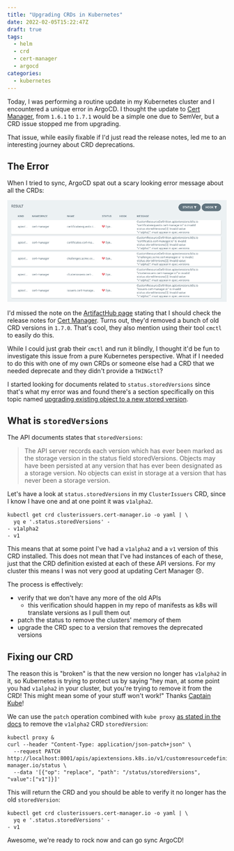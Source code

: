 ```yaml
---
title: "Upgrading CRDs in Kubernetes"
date: 2022-02-05T15:22:47Z
draft: true
tags:
  - helm
  - crd
  - cert-manager
  - argocd
categories:
  - kubernetes
---
```


Today, I was performing a routine update in my Kubernetes cluster and I
encountered a unique error in ArgoCD. I thought the update to [Cert
Manager](https://cert-manager.io/docs/), from `1.6.1` to `1.7.1` would be a
simple one due to SemVer, but a CRD issue stopped me from upgrading.

That issue, while easily fixable if I'd just read the release notes, led me to
an interesting journey about CRD deprecations.
<!--more-->

## The Error

When I tried to sync, ArgoCD spat out a scary looking error message about all
the CRDs:

![Failed to sync CRDs](img/2022-02-05-16-19-12.png)

I'd missed the note on the [ArtifactHub
page](https://artifacthub.io/packages/helm/cert-manager/cert-manager#upgrading-the-chart)
stating that I should check the release notes for [Cert
Manager](https://github.com/cert-manager/cert-manager/releases/tag/v1.7.0).
Turns out, they'd removed a bunch of old CRD versions in `1.7.0`. That's cool,
they also mention using their tool `cmctl` to easily do this.

While I could just grab their `cmctl` and run it blindly, I thought it'd be fun
to investigate this issue from a pure Kubernetes perspective. What if I needed
to do this with one of my own CRDs or someone else had a CRD that we needed
deprecate and they didn't provide a `THINGctl`?

I started looking for documents related to `status.storedVersions` since that's
what my error was and found there's a section specifically on this topic named
[upgrading existing object to a new stored
version](https://kubernetes.io/docs/tasks/extend-kubernetes/custom-resources/custom-resource-definition-versioning/#upgrade-existing-objects-to-a-new-stored-version).

## What is `storedVersions`

The API documents states that `storedVersions`:

> The API server records each version which has ever been marked as the storage
> version in the status field storedVersions. Objects may have been persisted at
> any version that has ever been designated as a storage version. No objects can
> exist in storage at a version that has never been a storage version.

Let's have a look at `status.storedVersions` in my `ClusterIssuers` CRD, since I
know I have one and at one point it was `v1alpha2`.

```text
kubectl get crd clusterissuers.cert-manager.io -o yaml | \
  yq e '.status.storedVersions' -
- v1alpha2
- v1
```

This means that at some point I've had a `v1alpha2` and a `v1` version of this
CRD installed. This does not mean that I've had instances of each of these, just
that the CRD definition existed at each of these API versions. For my cluster
this means I was not very good at updating Cert Manager 😞.

The process is effectively:

* verify that we don't have any more of the old APIs
  * this verification should happen in my repo of manifests as k8s will
    translate versions as I pull them out
* patch the status to remove the clusters' memory of them
* upgrade the CRD spec to a version that removes the deprecated versions

## Fixing our CRD

The reason this is "broken" is that the new version no longer has `v1alpha2` in
it, so Kubernetes is trying to protect us by saying "hey man, at some point you
had `v1alpha2` in your cluster, but you're trying to remove it from the CRD!
This might mean some of your stuff won't work!" Thanks [Captain
Kube](https://www.cncf.io/phippy/)!

We can use the `patch` operation combined with `kube proxy` [as stated in the
docs](https://kubernetes.io/docs/tasks/extend-kubernetes/custom-resources/custom-resource-definition-versioning/#upgrade-existing-objects-to-a-new-stored-version)
to remove the `v1alpha2` CRD `storedVersion`:

```text
kubectl proxy &
curl --header "Content-Type: application/json-patch+json" \
  --request PATCH http://localhost:8001/apis/apiextensions.k8s.io/v1/customresourcedefinitions/clusterissuers.cert-manager.io/status \
  --data '[{"op": "replace", "path": "/status/storedVersions", "value":["v1"]}]'
```

This will return the CRD and you should be able to verify it no longer has the
old `storedVersion`:

```text
kubectl get crd clusterissuers.cert-manager.io -o yaml | \
  yq e '.status.storedVersions' -
- v1
```

Awesome, we're ready to rock now and can go sync ArgoCD!
